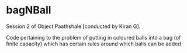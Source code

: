 # bagNBall
Session 2 of Object Paathshale [conducted by Kiran G]. 

Code pertaining to the problem of putting in coloured balls into a bag (of finite capacity) which has certain rules around which balls can be added
